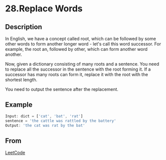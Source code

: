 # 28.Replace Words

## Description

In English, we have a concept called root, which can be followed by some other words to form another longer word - let's call this word successor. For example, the root an, followed by other, which can form another word another.

Now, given a dictionary consisting of many roots and a sentence. You need to replace all the successor in the sentence with the root forming it. If a successor has many roots can form it, replace it with the root with the shortest length.

You need to output the sentence after the replacement.

## Example

```js
Input: dict = ['cat', 'bat', 'rat']
sentence = 'the cattle was rattled by the battery'
Output: 'the cat was rat by the bat'
```

## From

[LeetCode](https://leetcode.com/problems/replace-words)
